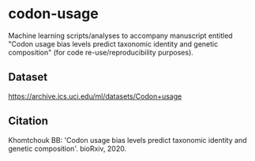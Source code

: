 # codon-usage
Machine learning scripts/analyses to accompany manuscript entitled "Codon usage bias levels predict taxonomic identity and genetic composition" (for code re-use/reproducibility purposes).

## Dataset

https://archive.ics.uci.edu/ml/datasets/Codon+usage

## Citation

Khomtchouk BB: 'Codon usage bias levels predict taxonomic identity and genetic composition'. bioRxiv, 2020.
